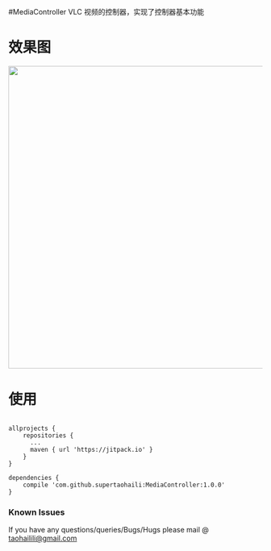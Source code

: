 #MediaController
VLC 视频的控制器，实现了控制器基本功能

# 效果图
 <img src="https://github.com/supertaohaili/MediaController/blob/master/S80206-14473857.jpg" width="600">


# 使用
```

allprojects {
    repositories {
	  ...
	  maven { url 'https://jitpack.io' }
    }
}

dependencies {
    compile 'com.github.supertaohaili:MediaController:1.0.0'
}
```

### Known Issues
If you have any questions/queries/Bugs/Hugs please mail @
taohailili@gmail.com